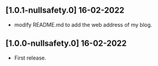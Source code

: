 ## [1.0.1-nullsafety.0] 16-02-2022

* modify README.md to add the web address of my blog.

## [1.0.0-nullsafety.0] 16-02-2022

* First release.
